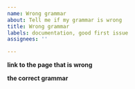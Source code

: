 ```yaml
---
name: Wrong grammar
about: Tell me if my grammar is wrong
title: Wrong grammar
labels: documentation, good first issue
assignees: ''

---
```


**link to the page that is wrong**


**the correct grammar**
